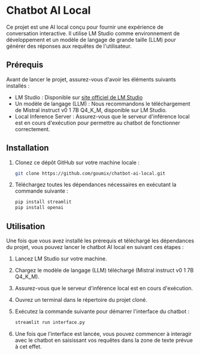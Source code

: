 # Chatbot AI Local

Ce projet est une AI local conçu pour fournir une expérience de conversation interactive. Il utilise LM Studio comme environnement de développement et un modèle de langage de grande taille (LLM) pour générer des réponses aux requêtes de l'utilisateur.

## Prérequis

Avant de lancer le projet, assurez-vous d'avoir les éléments suivants installés :

- LM Studio : Disponible sur [site officiel de LM Studio](https://lmstudio.ai/)
- Un modèle de langage (LLM) : Nous recommandons le téléchargement de Mistral instruct v0 1 7B Q4_K_M, disponible sur LM Studio.
- Local Inference Server : Assurez-vous que le serveur d'inférence local est en cours d'exécution pour permettre au chatbot de fonctionner correctement.

## Installation

1. Clonez ce dépôt GitHub sur votre machine locale :

    ```bash
    git clone https://github.com/goumix/chatbot-ai-local.git
    ```

2. Téléchargez toutes les dépendances nécessaires en exécutant la commande suivante :

    ```bash
    pip install streamlit
    pip install openai
    ```

## Utilisation

Une fois que vous avez installé les prérequis et téléchargé les dépendances du projet, vous pouvez lancer le chatbot AI local en suivant ces étapes :

1. Lancez LM Studio sur votre machine.
2. Chargez le modèle de langage (LLM) téléchargé (Mistral instruct v0 1 7B Q4_K_M).
3. Assurez-vous que le serveur d'inférence local est en cours d'exécution.
4. Ouvrez un terminal dans le répertoire du projet cloné.
5. Exécutez la commande suivante pour démarrer l'interface du chatbot :

    ```bash
    streamlit run interface.py
    ```

6. Une fois que l'interface est lancée, vous pouvez commencer à interagir avec le chatbot en saisissant vos requêtes dans la zone de texte prévue à cet effet.
